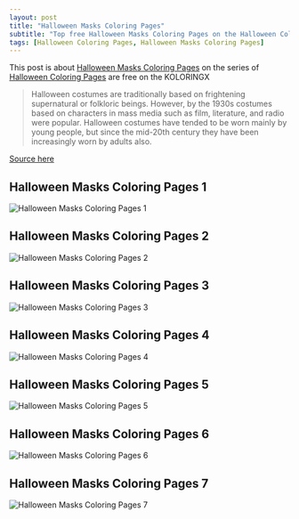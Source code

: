 ```yaml
---
layout: post
title: "Halloween Masks Coloring Pages"
subtitle: "Top free Halloween Masks Coloring Pages on the Halloween Coloring Pages at koloringx.xyz "
tags: [Halloween Coloring Pages, Halloween Masks Coloring Pages]
---
```

This post is about [Halloween Masks Coloring Pages](http://koloringx.xyz/blog/Halloween-Masks-Coloring-Pages) on the series of [Halloween Coloring Pages](http://koloringx.xyz) are free on the KOLORINGX
> Halloween costumes are traditionally based on frightening supernatural or folkloric beings. However, by the 1930s costumes based on characters in mass media such as film, literature, and radio were popular. Halloween costumes have tended to be worn mainly by young people, but since the mid-20th century they have been increasingly worn by adults also.

[Source here](https://en.wikipedia.org/wiki/Halloween_costume)
## Halloween Masks Coloring Pages 1
![Halloween Masks Coloring Pages 1](http://koloringx.xyz/Halloween-Coloring-Pages/Halloween-Masks-Coloring-Pages%20(1).png)

<script async src="https://pagead2.googlesyndication.com/pagead/js/adsbygoogle.js"></script> <!-- Koloringx --> 
 <ins class="adsbygoogle"  
   style="display:block"   
  data-ad-client="ca-pub-6753140515841889"   
  data-ad-slot="2585677186"  
   data-ad-format="auto"  
   data-full-width-responsive="true"></ins> 
 <script>  
   (adsbygoogle = window.adsbygoogle || []).push({}); 
 </script>

## Halloween Masks Coloring Pages 2
![Halloween Masks Coloring Pages 2](http://koloringx.xyz/Halloween-Coloring-Pages/Halloween-Masks-Coloring-Pages%20(2).png)
## Halloween Masks Coloring Pages 3
![Halloween Masks Coloring Pages 3](http://koloringx.xyz/Halloween-Coloring-Pages/Halloween-Masks-Coloring-Pages%20(3).png)
## Halloween Masks Coloring Pages 4
![Halloween Masks Coloring Pages 4](http://koloringx.xyz/Halloween-Coloring-Pages/Halloween-Masks-Coloring-Pages%20(4).png)
## Halloween Masks Coloring Pages 5
![Halloween Masks Coloring Pages 5](http://koloringx.xyz/Halloween-Coloring-Pages/Halloween-Masks-Coloring-Pages%20(5).png)

<script async src="https://pagead2.googlesyndication.com/pagead/js/adsbygoogle.js"></script> <!-- Koloringx --> 
 <ins class="adsbygoogle"  
   style="display:block"   
  data-ad-client="ca-pub-6753140515841889"   
  data-ad-slot="2585677186"  
   data-ad-format="auto"  
   data-full-width-responsive="true"></ins> 
 <script>  
   (adsbygoogle = window.adsbygoogle || []).push({}); 
 </script>

## Halloween Masks Coloring Pages 6
![Halloween Masks Coloring Pages 6](http://koloringx.xyz/Halloween-Coloring-Pages/Halloween-Masks-Coloring-Pages%20(6).png)
## Halloween Masks Coloring Pages 7
![Halloween Masks Coloring Pages 7](http://koloringx.xyz/Halloween-Coloring-Pages/Halloween-Masks-Coloring-Pages%20(7).png)
